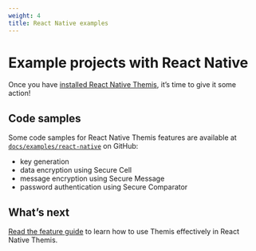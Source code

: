 ```yaml
---
weight: 4
title: React Native examples
---
```


# Example projects with React Native

Once you have [installed React Native Themis](../installation/), it’s time to give it some action!

## Code samples

Some code samples for React Native Themis features are available at [`docs/examples/react-native`](https://github.com/cossacklabs/themis/tree/master/docs/examples/react-native)
on GitHub:

  - key generation 
  - data encryption using Secure Cell
  - message encryption using Secure Message
  - password authentication using Secure Comparator


## What’s next

[Read the feature guide](../features/)
to learn how to use Themis effectively in React Native Themis.
